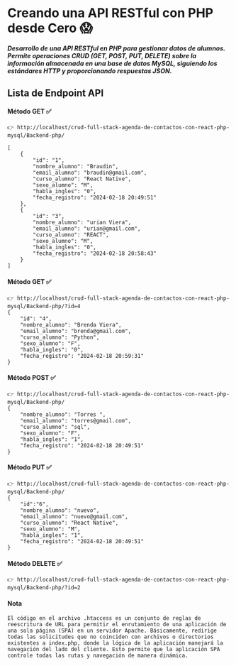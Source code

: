# Creando una API RESTful con PHP desde Cero 😱

##### Desarrollo de una API RESTful en PHP para gestionar datos de alumnos. Permite operaciones CRUD (GET, POST, PUT, DELETE) sobre la información almacenada en una base de datos MySQL, siguiendo los estándares HTTP y proporcionando respuestas JSON.

## Lista de Endpoint API

#### Método GET ✅

    👉 http://localhost/crud-full-stack-agenda-de-contactos-con-react-php-mysql/Backend-php/

    [
        {
            "id": "1",
            "nombre_alumno": "Braudin",
            "email_alumno": "braudin@gmail.com",
            "curso_alumno": "React Native",
            "sexo_alumno": "M",
            "habla_ingles": "0",
            "fecha_registro": "2024-02-18 20:49:51"
        },
        {
            "id": "3",
            "nombre_alumno": "urian Viera",
            "email_alumno": "urian@gmail.com",
            "curso_alumno": "REACT",
            "sexo_alumno": "M",
            "habla_ingles": "0",
            "fecha_registro": "2024-02-18 20:58:43"
        }
    ]

#### Método GET ✅

    👉 http://localhost/crud-full-stack-agenda-de-contactos-con-react-php-mysql/Backend-php/?id=4
    {
        "id": "4",
        "nombre_alumno": "Brenda Viera",
        "email_alumno": "brenda@gmail.com",
        "curso_alumno": "Python",
        "sexo_alumno": "F",
        "habla_ingles": "0",
        "fecha_registro": "2024-02-18 20:59:31"
    }

#### Método POST ✅

    👉 http://localhost/crud-full-stack-agenda-de-contactos-con-react-php-mysql/Backend-php/
    {
        "nombre_alumno": "Torres ",
        "email_alumno": "torres@gmail.com",
        "curso_alumno": "sql",
        "sexo_alumno": "F",
        "habla_ingles": "1",
        "fecha_registro": "2024-02-18 20:49:51"
    }

#### Método PUT ✅

    👉 http://localhost/crud-full-stack-agenda-de-contactos-con-react-php-mysql/Backend-php/
    {
        "id":"6",
        "nombre_alumno": "nuevo",
        "email_alumno": "nuevo@gmail.com",
        "curso_alumno": "React Native",
        "sexo_alumno": "M",
        "habla_ingles": "1",
        "fecha_registro": "2024-02-18 20:49:51"
    }

#### Método DELETE ✅

    👉 http://localhost/crud-full-stack-agenda-de-contactos-con-react-php-mysql/Backend-php/?id=2

#### Nota

    El código en el archivo .htaccess es un conjunto de reglas de reescritura de URL para permitir el enrutamiento de una aplicación de una sola página (SPA) en un servidor Apache. Básicamente, redirige todas las solicitudes que no coinciden con archivos o directorios existentes a index.php, donde la lógica de la aplicación manejará la navegación del lado del cliente. Esto permite que la aplicación SPA controle todas las rutas y navegación de manera dinámica.
